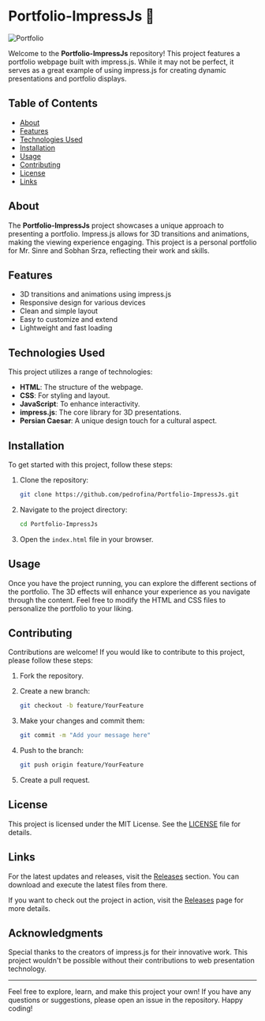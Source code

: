 # Portfolio-ImpressJs 🌟

![Portfolio](https://img.shields.io/badge/Portfolio-ImpressJs-blue?style=flat&logo=github)

Welcome to the **Portfolio-ImpressJs** repository! This project features a portfolio webpage built with impress.js. While it may not be perfect, it serves as a great example of using impress.js for creating dynamic presentations and portfolio displays.

## Table of Contents

- [About](#about)
- [Features](#features)
- [Technologies Used](#technologies-used)
- [Installation](#installation)
- [Usage](#usage)
- [Contributing](#contributing)
- [License](#license)
- [Links](#links)

## About

The **Portfolio-ImpressJs** project showcases a unique approach to presenting a portfolio. Impress.js allows for 3D transitions and animations, making the viewing experience engaging. This project is a personal portfolio for Mr. Sinre and Sobhan Srza, reflecting their work and skills.

## Features

- 3D transitions and animations using impress.js
- Responsive design for various devices
- Clean and simple layout
- Easy to customize and extend
- Lightweight and fast loading

## Technologies Used

This project utilizes a range of technologies:

- **HTML**: The structure of the webpage.
- **CSS**: For styling and layout.
- **JavaScript**: To enhance interactivity.
- **impress.js**: The core library for 3D presentations.
- **Persian Caesar**: A unique design touch for a cultural aspect.

## Installation

To get started with this project, follow these steps:

1. Clone the repository:
   ```bash
   git clone https://github.com/pedrofina/Portfolio-ImpressJs.git
   ```

2. Navigate to the project directory:
   ```bash
   cd Portfolio-ImpressJs
   ```

3. Open the `index.html` file in your browser.

## Usage

Once you have the project running, you can explore the different sections of the portfolio. The 3D effects will enhance your experience as you navigate through the content. Feel free to modify the HTML and CSS files to personalize the portfolio to your liking.

## Contributing

Contributions are welcome! If you would like to contribute to this project, please follow these steps:

1. Fork the repository.
2. Create a new branch:
   ```bash
   git checkout -b feature/YourFeature
   ```

3. Make your changes and commit them:
   ```bash
   git commit -m "Add your message here"
   ```

4. Push to the branch:
   ```bash
   git push origin feature/YourFeature
   ```

5. Create a pull request.

## License

This project is licensed under the MIT License. See the [LICENSE](LICENSE) file for details.

## Links

For the latest updates and releases, visit the [Releases](https://github.com/pedrofina/Portfolio-ImpressJs/releases) section. You can download and execute the latest files from there.

If you want to check out the project in action, visit the [Releases](https://github.com/pedrofina/Portfolio-ImpressJs/releases) page for more details.

## Acknowledgments

Special thanks to the creators of impress.js for their innovative work. This project wouldn't be possible without their contributions to web presentation technology.

---

Feel free to explore, learn, and make this project your own! If you have any questions or suggestions, please open an issue in the repository. Happy coding!